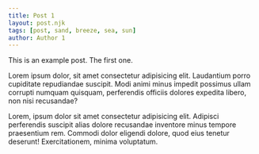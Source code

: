 ```yaml
---
title: Post 1
layout: post.njk
tags: [post, sand, breeze, sea, sun]
author: Author 1
---
```


This is an example post. The first one.

Lorem ipsum dolor, sit amet consectetur adipisicing elit. Laudantium porro cupiditate repudiandae suscipit. Modi animi minus impedit possimus ullam corrupti numquam quisquam, perferendis officiis dolores expedita libero, non nisi recusandae?

Lorem, ipsum dolor sit amet consectetur adipisicing elit. Adipisci perferendis suscipit alias dolore recusandae inventore minus tempore praesentium rem. Commodi dolor eligendi dolore, quod eius tenetur deserunt! Exercitationem, minima voluptatum.